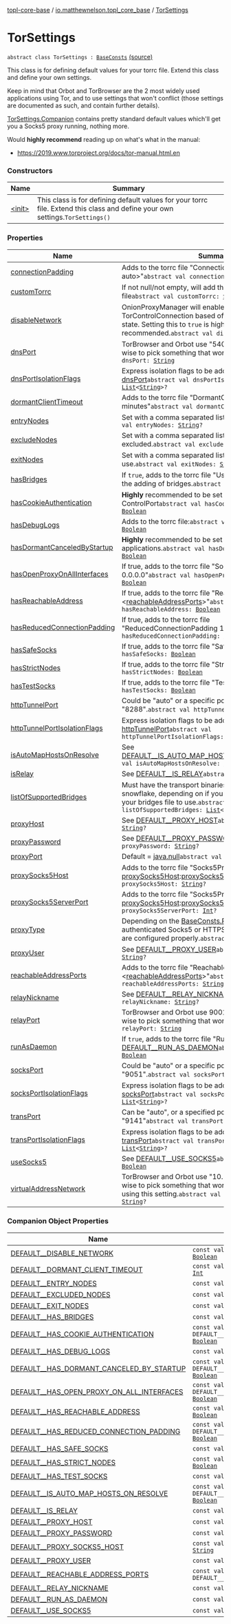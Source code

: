 [topl-core-base](../../index.md) / [io.matthewnelson.topl_core_base](../index.md) / [TorSettings](./index.md)

# TorSettings

`abstract class TorSettings : `[`BaseConsts`](../-base-consts/index.md) [(source)](https://github.com/05nelsonm/TorOnionProxyLibrary-Android/blob/master/topl-core-base/src/main/java/io/matthewnelson/topl_core_base/TorSettings.kt#L106)

This class is for defining default values for your torrc file. Extend this class and define
your own settings.

Keep in mind that Orbot and TorBrowser are the 2 most widely used applications
using Tor, and to use settings that won't conflict (those settings are documented
as such, and contain further details).

[TorSettings.Companion](#) contains pretty standard default values which'll get you a Socks5 proxy
running, nothing more.

Would **highly recommend** reading up on what's what in the manual:

* https://2019.www.torproject.org/docs/tor-manual.html.en

### Constructors

| Name | Summary |
|---|---|
| [&lt;init&gt;](-init-.md) | This class is for defining default values for your torrc file. Extend this class and define your own settings.`TorSettings()` |

### Properties

| Name | Summary |
|---|---|
| [connectionPadding](connection-padding.md) | Adds to the torrc file "ConnectionPadding &lt;0, 1, or auto&gt;"`abstract val connectionPadding: `[`String`](https://kotlinlang.org/api/latest/jvm/stdlib/kotlin/-string/index.html) |
| [customTorrc](custom-torrc.md) | If not null/not empty, will add the string value to the torrc file`abstract val customTorrc: `[`String`](https://kotlinlang.org/api/latest/jvm/stdlib/kotlin/-string/index.html)`?` |
| [disableNetwork](disable-network.md) | OnionProxyManager will enable this on startup using the TorControlConnection based off of the device's network state. Setting this to `true` is highly recommended.`abstract val disableNetwork: `[`Boolean`](https://kotlinlang.org/api/latest/jvm/stdlib/kotlin/-boolean/index.html) |
| [dnsPort](dns-port.md) | TorBrowser and Orbot use "5400" by default. It may be wise to pick something that won't conflict.`abstract val dnsPort: `[`String`](https://kotlinlang.org/api/latest/jvm/stdlib/kotlin/-string/index.html) |
| [dnsPortIsolationFlags](dns-port-isolation-flags.md) | Express isolation flags to be added when enabling the [dnsPort](dns-port.md)`abstract val dnsPortIsolationFlags: `[`List`](https://kotlinlang.org/api/latest/jvm/stdlib/kotlin.collections/-list/index.html)`<`[`String`](https://kotlinlang.org/api/latest/jvm/stdlib/kotlin/-string/index.html)`>?` |
| [dormantClientTimeout](dormant-client-timeout.md) | Adds to the torrc file "DormantClientTimeout  minutes"`abstract val dormantClientTimeout: `[`Int`](https://kotlinlang.org/api/latest/jvm/stdlib/kotlin/-int/index.html)`?` |
| [entryNodes](entry-nodes.md) | Set with a comma separated list of Entry Nodes.`abstract val entryNodes: `[`String`](https://kotlinlang.org/api/latest/jvm/stdlib/kotlin/-string/index.html)`?` |
| [excludeNodes](exclude-nodes.md) | Set with a comma separated list of Exit Nodes to be excluded.`abstract val excludeNodes: `[`String`](https://kotlinlang.org/api/latest/jvm/stdlib/kotlin/-string/index.html)`?` |
| [exitNodes](exit-nodes.md) | Set with a comma separated list of Exit Nodes to use.`abstract val exitNodes: `[`String`](https://kotlinlang.org/api/latest/jvm/stdlib/kotlin/-string/index.html)`?` |
| [hasBridges](has-bridges.md) | If `true`, adds to the torrc file "UseBridges 1" and will proc the adding of bridges.`abstract val hasBridges: `[`Boolean`](https://kotlinlang.org/api/latest/jvm/stdlib/kotlin/-boolean/index.html) |
| [hasCookieAuthentication](has-cookie-authentication.md) | **Highly** recommended to be set to `true` for securing the ControlPort`abstract val hasCookieAuthentication: `[`Boolean`](https://kotlinlang.org/api/latest/jvm/stdlib/kotlin/-boolean/index.html) |
| [hasDebugLogs](has-debug-logs.md) | Adds to the torrc file:`abstract val hasDebugLogs: `[`Boolean`](https://kotlinlang.org/api/latest/jvm/stdlib/kotlin/-boolean/index.html) |
| [hasDormantCanceledByStartup](has-dormant-canceled-by-startup.md) | **Highly** recommended to be set to `true` for Android applications.`abstract val hasDormantCanceledByStartup: `[`Boolean`](https://kotlinlang.org/api/latest/jvm/stdlib/kotlin/-boolean/index.html) |
| [hasOpenProxyOnAllInterfaces](has-open-proxy-on-all-interfaces.md) | If true, adds to the torrc file "SocksListenAddress 0.0.0.0"`abstract val hasOpenProxyOnAllInterfaces: `[`Boolean`](https://kotlinlang.org/api/latest/jvm/stdlib/kotlin/-boolean/index.html) |
| [hasReachableAddress](has-reachable-address.md) | If true, adds to the torrc file "ReachableAddresses &lt;[reachableAddressPorts](reachable-address-ports.md)&gt;"`abstract val hasReachableAddress: `[`Boolean`](https://kotlinlang.org/api/latest/jvm/stdlib/kotlin/-boolean/index.html) |
| [hasReducedConnectionPadding](has-reduced-connection-padding.md) | If true, adds to the torrc file "ReducedConnectionPadding 1"`abstract val hasReducedConnectionPadding: `[`Boolean`](https://kotlinlang.org/api/latest/jvm/stdlib/kotlin/-boolean/index.html) |
| [hasSafeSocks](has-safe-socks.md) | If true, adds to the torrc file "SafeSocks 1"`abstract val hasSafeSocks: `[`Boolean`](https://kotlinlang.org/api/latest/jvm/stdlib/kotlin/-boolean/index.html) |
| [hasStrictNodes](has-strict-nodes.md) | If true, adds to the torrc file "StrictNodes 1"`abstract val hasStrictNodes: `[`Boolean`](https://kotlinlang.org/api/latest/jvm/stdlib/kotlin/-boolean/index.html) |
| [hasTestSocks](has-test-socks.md) | If true, adds to the torrc file "TestSocks 1"`abstract val hasTestSocks: `[`Boolean`](https://kotlinlang.org/api/latest/jvm/stdlib/kotlin/-boolean/index.html) |
| [httpTunnelPort](http-tunnel-port.md) | Could be "auto" or a specific port, such as "8288".`abstract val httpTunnelPort: `[`String`](https://kotlinlang.org/api/latest/jvm/stdlib/kotlin/-string/index.html) |
| [httpTunnelPortIsolationFlags](http-tunnel-port-isolation-flags.md) | Express isolation flags to be added when enabling the [httpTunnelPort](http-tunnel-port.md)`abstract val httpTunnelPortIsolationFlags: `[`List`](https://kotlinlang.org/api/latest/jvm/stdlib/kotlin.collections/-list/index.html)`<`[`String`](https://kotlinlang.org/api/latest/jvm/stdlib/kotlin/-string/index.html)`>?` |
| [isAutoMapHostsOnResolve](is-auto-map-hosts-on-resolve.md) | See [DEFAULT__IS_AUTO_MAP_HOSTS_ON_RESOLVE](-d-e-f-a-u-l-t__-i-s_-a-u-t-o_-m-a-p_-h-o-s-t-s_-o-n_-r-e-s-o-l-v-e.md)`abstract val isAutoMapHostsOnResolve: `[`Boolean`](https://kotlinlang.org/api/latest/jvm/stdlib/kotlin/-boolean/index.html) |
| [isRelay](is-relay.md) | See [DEFAULT__IS_RELAY](-d-e-f-a-u-l-t__-i-s_-r-e-l-a-y.md)`abstract val isRelay: `[`Boolean`](https://kotlinlang.org/api/latest/jvm/stdlib/kotlin/-boolean/index.html) |
| [listOfSupportedBridges](list-of-supported-bridges.md) | Must have the transport binaries for obfs4 and/or snowflake, depending on if you wish to include them in your bridges file to use.`abstract val listOfSupportedBridges: `[`List`](https://kotlinlang.org/api/latest/jvm/stdlib/kotlin.collections/-list/index.html)`<`[`String`](https://kotlinlang.org/api/latest/jvm/stdlib/kotlin/-string/index.html)`>` |
| [proxyHost](proxy-host.md) | See [DEFAULT__PROXY_HOST](-d-e-f-a-u-l-t__-p-r-o-x-y_-h-o-s-t.md)`abstract val proxyHost: `[`String`](https://kotlinlang.org/api/latest/jvm/stdlib/kotlin/-string/index.html)`?` |
| [proxyPassword](proxy-password.md) | See [DEFAULT__PROXY_PASSWORD](-d-e-f-a-u-l-t__-p-r-o-x-y_-p-a-s-s-w-o-r-d.md)`abstract val proxyPassword: `[`String`](https://kotlinlang.org/api/latest/jvm/stdlib/kotlin/-string/index.html)`?` |
| [proxyPort](proxy-port.md) | Default = [java.null](#)`abstract val proxyPort: `[`Int`](https://kotlinlang.org/api/latest/jvm/stdlib/kotlin/-int/index.html)`?` |
| [proxySocks5Host](proxy-socks5-host.md) | Adds to the torrc file "Socks5Proxy [proxySocks5Host](proxy-socks5-host.md):[proxySocks5ServerPort](proxy-socks5-server-port.md)"`abstract val proxySocks5Host: `[`String`](https://kotlinlang.org/api/latest/jvm/stdlib/kotlin/-string/index.html)`?` |
| [proxySocks5ServerPort](proxy-socks5-server-port.md) | Adds to the torrc file "Socks5Proxy [proxySocks5Host](proxy-socks5-host.md):[proxySocks5ServerPort](proxy-socks5-server-port.md)"`abstract val proxySocks5ServerPort: `[`Int`](https://kotlinlang.org/api/latest/jvm/stdlib/kotlin/-int/index.html)`?` |
| [proxyType](proxy-type.md) | Depending on the [BaseConsts.ProxyType](../-base-consts/-proxy-type/index.md), will add authenticated Socks5 or HTTPS proxy, if other settings are configured properly.`abstract val proxyType: `[`String`](https://kotlinlang.org/api/latest/jvm/stdlib/kotlin/-string/index.html) |
| [proxyUser](proxy-user.md) | See [DEFAULT__PROXY_USER](-d-e-f-a-u-l-t__-p-r-o-x-y_-u-s-e-r.md)`abstract val proxyUser: `[`String`](https://kotlinlang.org/api/latest/jvm/stdlib/kotlin/-string/index.html)`?` |
| [reachableAddressPorts](reachable-address-ports.md) | Adds to the torrc file "ReachableAddresses &lt;[reachableAddressPorts](reachable-address-ports.md)&gt;"`abstract val reachableAddressPorts: `[`String`](https://kotlinlang.org/api/latest/jvm/stdlib/kotlin/-string/index.html) |
| [relayNickname](relay-nickname.md) | See [DEFAULT__RELAY_NICKNAME](-d-e-f-a-u-l-t__-r-e-l-a-y_-n-i-c-k-n-a-m-e.md)`abstract val relayNickname: `[`String`](https://kotlinlang.org/api/latest/jvm/stdlib/kotlin/-string/index.html)`?` |
| [relayPort](relay-port.md) | TorBrowser and Orbot use 9001 by default. It may be wise to pick something that won't conflict.`abstract val relayPort: `[`String`](https://kotlinlang.org/api/latest/jvm/stdlib/kotlin/-string/index.html) |
| [runAsDaemon](run-as-daemon.md) | If `true`, adds to the torrc file "RunAsDaemon 1" See [DEFAULT__RUN_AS_DAEMON](-d-e-f-a-u-l-t__-r-u-n_-a-s_-d-a-e-m-o-n.md)`abstract val runAsDaemon: `[`Boolean`](https://kotlinlang.org/api/latest/jvm/stdlib/kotlin/-boolean/index.html) |
| [socksPort](socks-port.md) | Could be "auto" or a specific port, such as "9051".`abstract val socksPort: `[`String`](https://kotlinlang.org/api/latest/jvm/stdlib/kotlin/-string/index.html) |
| [socksPortIsolationFlags](socks-port-isolation-flags.md) | Express isolation flags to be added when enabling the [socksPort](socks-port.md)`abstract val socksPortIsolationFlags: `[`List`](https://kotlinlang.org/api/latest/jvm/stdlib/kotlin.collections/-list/index.html)`<`[`String`](https://kotlinlang.org/api/latest/jvm/stdlib/kotlin/-string/index.html)`>?` |
| [transPort](trans-port.md) | Can be "auto", or a specified port such as "9141"`abstract val transPort: `[`String`](https://kotlinlang.org/api/latest/jvm/stdlib/kotlin/-string/index.html) |
| [transPortIsolationFlags](trans-port-isolation-flags.md) | Express isolation flags to be added when enabling the [transPort](trans-port.md)`abstract val transPortIsolationFlags: `[`List`](https://kotlinlang.org/api/latest/jvm/stdlib/kotlin.collections/-list/index.html)`<`[`String`](https://kotlinlang.org/api/latest/jvm/stdlib/kotlin/-string/index.html)`>?` |
| [useSocks5](use-socks5.md) | See [DEFAULT__USE_SOCKS5](-d-e-f-a-u-l-t__-u-s-e_-s-o-c-k-s5.md)`abstract val useSocks5: `[`Boolean`](https://kotlinlang.org/api/latest/jvm/stdlib/kotlin/-boolean/index.html) |
| [virtualAddressNetwork](virtual-address-network.md) | TorBrowser and Orbot use "10.192.0.1/10", it may be wise to pick something that won't conflict if you are using this setting.`abstract val virtualAddressNetwork: `[`String`](https://kotlinlang.org/api/latest/jvm/stdlib/kotlin/-string/index.html)`?` |

### Companion Object Properties

| Name | Summary |
|---|---|
| [DEFAULT__DISABLE_NETWORK](-d-e-f-a-u-l-t__-d-i-s-a-b-l-e_-n-e-t-w-o-r-k.md) | `const val DEFAULT__DISABLE_NETWORK: `[`Boolean`](https://kotlinlang.org/api/latest/jvm/stdlib/kotlin/-boolean/index.html) |
| [DEFAULT__DORMANT_CLIENT_TIMEOUT](-d-e-f-a-u-l-t__-d-o-r-m-a-n-t_-c-l-i-e-n-t_-t-i-m-e-o-u-t.md) | `const val DEFAULT__DORMANT_CLIENT_TIMEOUT: `[`Int`](https://kotlinlang.org/api/latest/jvm/stdlib/kotlin/-int/index.html) |
| [DEFAULT__ENTRY_NODES](-d-e-f-a-u-l-t__-e-n-t-r-y_-n-o-d-e-s.md) | `const val DEFAULT__ENTRY_NODES: `[`String`](https://kotlinlang.org/api/latest/jvm/stdlib/kotlin/-string/index.html) |
| [DEFAULT__EXCLUDED_NODES](-d-e-f-a-u-l-t__-e-x-c-l-u-d-e-d_-n-o-d-e-s.md) | `const val DEFAULT__EXCLUDED_NODES: `[`String`](https://kotlinlang.org/api/latest/jvm/stdlib/kotlin/-string/index.html) |
| [DEFAULT__EXIT_NODES](-d-e-f-a-u-l-t__-e-x-i-t_-n-o-d-e-s.md) | `const val DEFAULT__EXIT_NODES: `[`String`](https://kotlinlang.org/api/latest/jvm/stdlib/kotlin/-string/index.html) |
| [DEFAULT__HAS_BRIDGES](-d-e-f-a-u-l-t__-h-a-s_-b-r-i-d-g-e-s.md) | `const val DEFAULT__HAS_BRIDGES: `[`Boolean`](https://kotlinlang.org/api/latest/jvm/stdlib/kotlin/-boolean/index.html) |
| [DEFAULT__HAS_COOKIE_AUTHENTICATION](-d-e-f-a-u-l-t__-h-a-s_-c-o-o-k-i-e_-a-u-t-h-e-n-t-i-c-a-t-i-o-n.md) | `const val DEFAULT__HAS_COOKIE_AUTHENTICATION: `[`Boolean`](https://kotlinlang.org/api/latest/jvm/stdlib/kotlin/-boolean/index.html) |
| [DEFAULT__HAS_DEBUG_LOGS](-d-e-f-a-u-l-t__-h-a-s_-d-e-b-u-g_-l-o-g-s.md) | `const val DEFAULT__HAS_DEBUG_LOGS: `[`Boolean`](https://kotlinlang.org/api/latest/jvm/stdlib/kotlin/-boolean/index.html) |
| [DEFAULT__HAS_DORMANT_CANCELED_BY_STARTUP](-d-e-f-a-u-l-t__-h-a-s_-d-o-r-m-a-n-t_-c-a-n-c-e-l-e-d_-b-y_-s-t-a-r-t-u-p.md) | `const val DEFAULT__HAS_DORMANT_CANCELED_BY_STARTUP: `[`Boolean`](https://kotlinlang.org/api/latest/jvm/stdlib/kotlin/-boolean/index.html) |
| [DEFAULT__HAS_OPEN_PROXY_ON_ALL_INTERFACES](-d-e-f-a-u-l-t__-h-a-s_-o-p-e-n_-p-r-o-x-y_-o-n_-a-l-l_-i-n-t-e-r-f-a-c-e-s.md) | `const val DEFAULT__HAS_OPEN_PROXY_ON_ALL_INTERFACES: `[`Boolean`](https://kotlinlang.org/api/latest/jvm/stdlib/kotlin/-boolean/index.html) |
| [DEFAULT__HAS_REACHABLE_ADDRESS](-d-e-f-a-u-l-t__-h-a-s_-r-e-a-c-h-a-b-l-e_-a-d-d-r-e-s-s.md) | `const val DEFAULT__HAS_REACHABLE_ADDRESS: `[`Boolean`](https://kotlinlang.org/api/latest/jvm/stdlib/kotlin/-boolean/index.html) |
| [DEFAULT__HAS_REDUCED_CONNECTION_PADDING](-d-e-f-a-u-l-t__-h-a-s_-r-e-d-u-c-e-d_-c-o-n-n-e-c-t-i-o-n_-p-a-d-d-i-n-g.md) | `const val DEFAULT__HAS_REDUCED_CONNECTION_PADDING: `[`Boolean`](https://kotlinlang.org/api/latest/jvm/stdlib/kotlin/-boolean/index.html) |
| [DEFAULT__HAS_SAFE_SOCKS](-d-e-f-a-u-l-t__-h-a-s_-s-a-f-e_-s-o-c-k-s.md) | `const val DEFAULT__HAS_SAFE_SOCKS: `[`Boolean`](https://kotlinlang.org/api/latest/jvm/stdlib/kotlin/-boolean/index.html) |
| [DEFAULT__HAS_STRICT_NODES](-d-e-f-a-u-l-t__-h-a-s_-s-t-r-i-c-t_-n-o-d-e-s.md) | `const val DEFAULT__HAS_STRICT_NODES: `[`Boolean`](https://kotlinlang.org/api/latest/jvm/stdlib/kotlin/-boolean/index.html) |
| [DEFAULT__HAS_TEST_SOCKS](-d-e-f-a-u-l-t__-h-a-s_-t-e-s-t_-s-o-c-k-s.md) | `const val DEFAULT__HAS_TEST_SOCKS: `[`Boolean`](https://kotlinlang.org/api/latest/jvm/stdlib/kotlin/-boolean/index.html) |
| [DEFAULT__IS_AUTO_MAP_HOSTS_ON_RESOLVE](-d-e-f-a-u-l-t__-i-s_-a-u-t-o_-m-a-p_-h-o-s-t-s_-o-n_-r-e-s-o-l-v-e.md) | `const val DEFAULT__IS_AUTO_MAP_HOSTS_ON_RESOLVE: `[`Boolean`](https://kotlinlang.org/api/latest/jvm/stdlib/kotlin/-boolean/index.html) |
| [DEFAULT__IS_RELAY](-d-e-f-a-u-l-t__-i-s_-r-e-l-a-y.md) | `const val DEFAULT__IS_RELAY: `[`Boolean`](https://kotlinlang.org/api/latest/jvm/stdlib/kotlin/-boolean/index.html) |
| [DEFAULT__PROXY_HOST](-d-e-f-a-u-l-t__-p-r-o-x-y_-h-o-s-t.md) | `const val DEFAULT__PROXY_HOST: `[`String`](https://kotlinlang.org/api/latest/jvm/stdlib/kotlin/-string/index.html) |
| [DEFAULT__PROXY_PASSWORD](-d-e-f-a-u-l-t__-p-r-o-x-y_-p-a-s-s-w-o-r-d.md) | `const val DEFAULT__PROXY_PASSWORD: `[`String`](https://kotlinlang.org/api/latest/jvm/stdlib/kotlin/-string/index.html) |
| [DEFAULT__PROXY_SOCKS5_HOST](-d-e-f-a-u-l-t__-p-r-o-x-y_-s-o-c-k-s5_-h-o-s-t.md) | `const val DEFAULT__PROXY_SOCKS5_HOST: `[`String`](https://kotlinlang.org/api/latest/jvm/stdlib/kotlin/-string/index.html) |
| [DEFAULT__PROXY_USER](-d-e-f-a-u-l-t__-p-r-o-x-y_-u-s-e-r.md) | `const val DEFAULT__PROXY_USER: `[`String`](https://kotlinlang.org/api/latest/jvm/stdlib/kotlin/-string/index.html) |
| [DEFAULT__REACHABLE_ADDRESS_PORTS](-d-e-f-a-u-l-t__-r-e-a-c-h-a-b-l-e_-a-d-d-r-e-s-s_-p-o-r-t-s.md) | `const val DEFAULT__REACHABLE_ADDRESS_PORTS: `[`String`](https://kotlinlang.org/api/latest/jvm/stdlib/kotlin/-string/index.html) |
| [DEFAULT__RELAY_NICKNAME](-d-e-f-a-u-l-t__-r-e-l-a-y_-n-i-c-k-n-a-m-e.md) | `const val DEFAULT__RELAY_NICKNAME: `[`String`](https://kotlinlang.org/api/latest/jvm/stdlib/kotlin/-string/index.html) |
| [DEFAULT__RUN_AS_DAEMON](-d-e-f-a-u-l-t__-r-u-n_-a-s_-d-a-e-m-o-n.md) | `const val DEFAULT__RUN_AS_DAEMON: `[`Boolean`](https://kotlinlang.org/api/latest/jvm/stdlib/kotlin/-boolean/index.html) |
| [DEFAULT__USE_SOCKS5](-d-e-f-a-u-l-t__-u-s-e_-s-o-c-k-s5.md) | `const val DEFAULT__USE_SOCKS5: `[`Boolean`](https://kotlinlang.org/api/latest/jvm/stdlib/kotlin/-boolean/index.html) |
